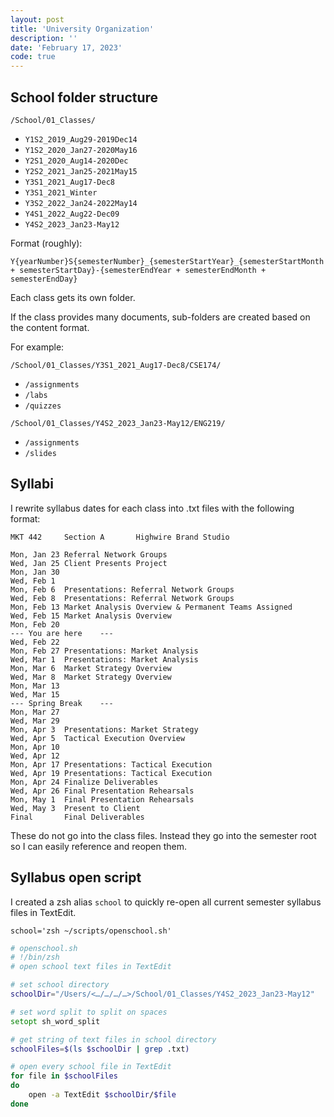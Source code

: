 ```yaml
---
layout: post
title: 'University Organization'
description: ''
date: 'February 17, 2023'
code: true
---
```


## School folder structure

`/School/01_Classes/`

- `Y1S2_2019_Aug29-2019Dec14`
- `Y1S2_2020_Jan27-2020May16`
- `Y2S1_2020_Aug14-2020Dec`
- `Y2S2_2021_Jan25-2021May15`
- `Y3S1_2021_Aug17-Dec8`
- `Y3S1_2021_Winter`
- `Y3S2_2022_Jan24-2022May14`
- `Y4S1_2022_Aug22-Dec09`
- `Y4S2_2023_Jan23-May12`

Format (roughly):

```
Y{yearNumber}S{semesterNumber}_{semesterStartYear}_{semesterStartMonth + semesterStartDay}-{semesterEndYear + semesterEndMonth + semesterEndDay}
```

Each class gets its own folder.

If the class provides many documents, sub-folders are created based on the content format.

For example:

`/School/01_Classes/Y3S1_2021_Aug17-Dec8/CSE174/`

- `/assignments`
- `/labs`
- `/quizzes`

`/School/01_Classes/Y4S2_2023_Jan23-May12/ENG219/`

- `/assignments`
- `/slides`

## Syllabi

I rewrite syllabus dates for each class into .txt files with the following format:

```
MKT 442		Section A		Highwire Brand Studio

Mon, Jan 23	Referral Network Groups
Wed, Jan 25	Client Presents Project
Mon, Jan 30
Wed, Feb 1
Mon, Feb 6	Presentations: Referral Network Groups
Wed, Feb 8	Presentations: Referral Network Groups
Mon, Feb 13	Market Analysis Overview & Permanent Teams Assigned
Wed, Feb 15	Market Analysis Overview
Mon, Feb 20
--- You are here	---
Wed, Feb 22
Mon, Feb 27	Presentations: Market Analysis
Wed, Mar 1	Presentations: Market Analysis
Mon, Mar 6	Market Strategy Overview
Wed, Mar 8	Market Strategy Overview
Mon, Mar 13
Wed, Mar 15
---	Spring Break	---
Mon, Mar 27
Wed, Mar 29
Mon, Apr 3	Presentations: Market Strategy
Wed, Apr 5	Tactical Execution Overview
Mon, Apr 10
Wed, Apr 12
Mon, Apr 17	Presentations: Tactical Execution
Wed, Apr 19	Presentations: Tactical Execution
Mon, Apr 24	Finalize Deliverables
Wed, Apr 26	Final Presentation Rehearsals
Mon, May 1	Final Presentation Rehearsals
Wed, May 3	Present to Client
Final		Final Deliverables
```

These do not go into the class files. Instead they go into the semester root so I can easily reference and reopen them.

## Syllabus open script

I created a zsh alias `school` to quickly re-open all current semester syllabus files in TextEdit.

```
school='zsh ~/scripts/openschool.sh'
```

```zsh
# openschool.sh
# !/bin/zsh
# open school text files in TextEdit

# set school directory
schoolDir="/Users/<…/…/…/…>/School/01_Classes/Y4S2_2023_Jan23-May12"

# set word split to split on spaces
setopt sh_word_split

# get string of text files in school directory
schoolFiles=$(ls $schoolDir | grep .txt)

# open every school file in TextEdit
for file in $schoolFiles
do
    open -a TextEdit $schoolDir/$file
done
```
